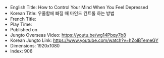 * English Title: How to Control Your Mind When You Feel Depressed
* Korean Title: 우울함에 빠질 때 마인드 컨트롤 하는 방법
* French Title: 
* Play Time: 
* Published on 
* Jungto Overseas Video: https://youtu.be/wg14Pbqy7b8
* Korean Jungto Link: https://www.youtube.com/watch?v=hZolBTemeGY
* Dimensions: 1920x1080
* Index: 906
